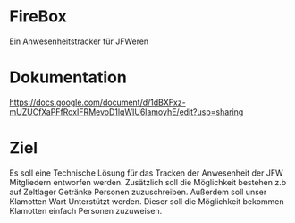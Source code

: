 # FireBox
Ein Anwesenheitstracker für JFWeren

# Dokumentation
https://docs.google.com/document/d/1dBXFxz-mUZUCfXaPFfRoxIFRMevoD1lqWIU6lamoyhE/edit?usp=sharing

# Ziel
Es soll eine Technische Lösung für das Tracken der Anwesenheit der JFW Mitgliedern entworfen werden. 
Zusätzlich soll die Möglichkeit bestehen z.b auf Zeltlager Getränke Personen zuzuschreiben. 
Außerdem soll unser Klamotten Wart Unterstützt werden. Dieser soll die Möglichkeit bekommen Klamotten einfach Personen zuzuweisen.
